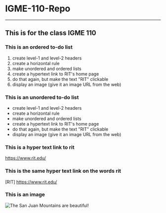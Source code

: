 # IGME-110-Repo
***
## This is for the class IGME 110

### This is an ordered to-do list
1. create level-1 and level-2 headers
2. create a horizontal rule
3. make unordered and ordered lists
4. create a hypertext link to RIT's home page
5. do that again, but make the text "RIT" clickable
6. display an image (give it an image URL from the web)

### This is an unordered to-do list
* create level-1 and level-2 headers
* create a horizontal rule
* make unordered and ordered lists
* create a hypertext link to RIT's home page
* do that again, but make the text "RIT" clickable
* display an image (give it an image URL from the web)

### This is a hyper text link to rit
<https://www.rit.edu/>

### This is the same hyper text link on the words rit
[RIT] <https://www.rit.edu/>

### This is an image
![The San Juan Mountains are beautiful!](/assets/images/san-juan-mountains.jpg "San Juan Mountains")
